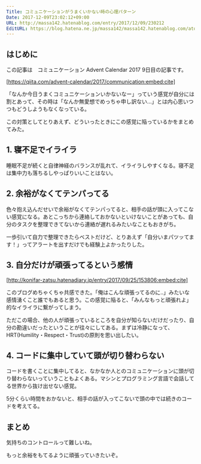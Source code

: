 ```yaml
---
Title: コミュニケーションがうまくいかない時の心理パターン
Date: 2017-12-09T23:02:12+09:00
URL: http://massa142.hatenablog.com/entry/2017/12/09/230212
EditURL: https://blog.hatena.ne.jp/massa142/massa142.hatenablog.com/atom/entry/8599973812325117224
---
```


## はじめに

この記事は　コミュニケーション Advent Calendar 2017 9日目の記事です。

[https://qiita.com/advent-calendar/2017/communication:embed:cite]

「なんか今日うまくコミュニケーションいかないなー」っていう感覚が自分には割とあって、その時は「なんか無愛想でめっちゃ申し訳ない...」とは内心思いつつもどうしようもなくなっている。

この対策としてとりあえず、どういったときにこの感覚に陥っているかをまとめてみた。

## 1. 寝不足でイライラ

睡眠不足が続くと自律神経のバランスが乱れて、イライラしやすくなる。寝不足は集中力も落ちるしやっぱりいいことはない。

## 2. 余裕がなくてテンパってる

色々抱え込んだせいで余裕がなくてテンパってると、相手の話が頭に入ってこない感覚になる。あとこっちから連絡しておかないといけないことがあっても、自分のタスクを整理できてないから連絡が遅れるみたいなこともおきがち。

一歩引いて自力で整理できたらベストだけど、とりあえず「自分いまパツッてます！」ってアラートを出すだけでも経験上よかったりした。

## 3. 自分だけが頑張ってるという感情

[http://konifar-zatsu.hatenadiary.jp/entry/2017/09/25/153806:embed:cite]

このブログめちゃくちゃ共感できた。「俺はこんな頑張ってるのに..」みたいな感情湧くこと誰でもあると思う。この感覚に陥ると、「みんなもっと頑張れよ」的なイライラに繋がってしまう。

ただこの場合、他の人が頑張っているところを自分が知らないだけだったり、自分の勘違いだったということが往々にしてある。まずは冷静になって、HRT(Humility・Respect・Trust)の原則を思い出したい。

## 4. コードに集中していて頭が切り替わらない

コードを書くことに集中してると、なかなか人とのコミュニケーションに頭が切り替わらないっていうこともよくある。マシンとプログラミング言語で会話してる世界から抜け出せない感覚。

5分くらい時間をおかないと、相手の話が入ってこないで頭の中では続きのコードを考えてる。


## まとめ

気持ちのコントロールって難しいね。

もっと余裕をもてるように頑張っていきたいぞ。	
	
	

